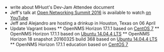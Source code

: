 * write about MHuot's Dev-Jam Attendee document
* Jeff's talk at [Open Networking Summit 2016](http://opennetsummit.org/) is available to watch [on YouTube](https://youtu.be/IsPar4JPpec)
* Jeff and Alejandro are hosting a drinkup in Houston, Texas on 06 April
* Update Vagrant boxes
** OpenNMS Horizon 17.1.1 based on [CentOS 7](https://atlas.hashicorp.com/opennms/boxes/vagrant-opennms-centos-stable)
** OpenNMS Horizon 17.1.1 based on [Ubuntu 14.04.4 LTS](https://atlas.hashicorp.com/opennms/boxes/vagrant-opennms-ubuntu-stable)
** OpenNMS Horizon 18 snapshot 20160325 build 368 based on [Ubuntu 14.04.4 LTS](https://atlas.hashicorp.com/opennms/boxes/vagrant-opennms-ubuntu-develop)
** OpenNMS Horizon 17.1.1 education based on [CentOS 7](https://atlas.hashicorp.com/opennms/boxes/opennms-edu-centos-stable/)
